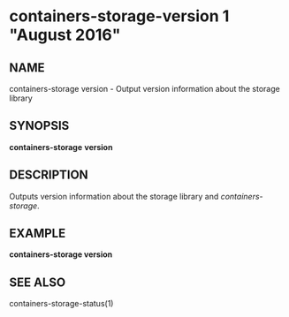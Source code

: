 # containers-storage-version 1 "August 2016"

## NAME
containers-storage version - Output version information about the storage library

## SYNOPSIS
**containers-storage** **version**

## DESCRIPTION
Outputs version information about the storage library and *containers-storage*.

## EXAMPLE
**containers-storage version**

## SEE ALSO
containers-storage-status(1)
